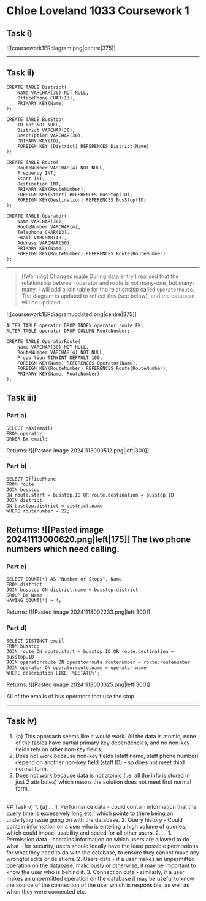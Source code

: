 # Chloe Loveland 1033 Coursework 1

## Task i)
![[coursework1ERdiagram.png|centre|375]]


---
## Task ii)
```
CREATE TABLE District(
	Name VARCHAR(30) NOT NULL,
	OfficePhone CHAR(13),
	PRIMARY KEY(Name)
);
```

```
CREATE TABLE BusStop(
	ID int NOT NULL,
	District VARCHAR(30),
	Description VARCHAR(30),
	PRIMARY KEY(ID),
	FOREIGN KEY (District) REFERENCES District(Name)
);
```

```
CREATE TABLE Route(
	RouteNumber VARCHAR(4) NOT NULL,
	Frequency INT,
	Start INT,
	Destination INT,
	PRIMARY KEY(RouteNumber),
	FOREIGN KEY(Start) REFERENCES BusStop(ID),
	FOREIGN KEY(Destination) REFERENCES BusStop(ID)
);
```

```
CREATE TABLE Operator(
	Name VARCHAR(30),
	RouteNumber VARCHAR(4),
	Telephone CHAR(13),
	Email VARCHAR(40),
	Address VARCHAR(50),
	PRIMARY KEY(Name),
	FOREIGN KEY(RouteNumber) REFERENCES Route(RouteNumber)
);
```
---
> [!Warning] Changes made
> During data entry I realised that the relationship between operator and route is *not* many-one, but many-many. I will add a join table for the relationship called `OperatorRoute`. The diagram is updated to reflect this (see below), and the database will be updated.

![[coursework1ERdiagramupdated.png|centre|375]]

```
ALTER TABLE operator DROP INDEX operator_route_FK;
ALTER TABLE operator DROP COLUMN RouteNumber;
```

```
CREATE TABLE OperatorRoute(
	Name VARCHAR(30) NOT NULL,
	RouteNumber VARCHAR(4) NOT NULL,
	Proportion TINYINT DEFAULT 100,
	FOREIGN KEY(Name) REFERENCES Operator(Name),
	FOREIGN KEY(RouteNumber) REFERENCES Route(RouteNumber),
	PRIMARY KEY(Name, RouteNumber)
);
```

## Task iii)
### Part a)
```
SELECT MAX(email)
FROM operator
ORDER BY email;
```
Returns:
![[Pasted image 20241113000512.png|left|300]]
<br>
### Part b)
```
SELECT OfficePhone
FROM route 
JOIN busstop 
ON route.start = busstop.ID OR route.destination = busstop.ID 
JOIN district
ON busstop.district = district.name
WHERE routenumber = 22;
```

Returns:
![[Pasted image 20241113000620.png|left|175]]
The two phone numbers which need calling.
---
### Part c)
```
SELECT COUNT(*) AS "Number of Stops", Name 
FROM district 
JOIN busstop ON district.name = busstop.district 
GROUP BY Name
HAVING COUNT(*) > 4;
```

Returns:
![[Pasted image 20241113002233.png|left|300]]
<br>
### Part d)
```
SELECT DISTINCT email
FROM busstop
JOIN route ON route.start = busstop.ID OR route.destination = busstop.ID
JOIN operatorroute ON operatorroute.routenumber = route.routenumber
JOIN operator ON operatorroute.name = operator.name
WHERE description LIKE '%ESTATE%';
```

Returns:
![[Pasted image 20241113003325.png|left|300]]

All of the emails of bus operators that use the stop.

---
## Task iv)
1. {a} This approach seems like it would work. All the data is atomic, none of the tables have partial primary key dependencies, and no non-key fields rely on other non-key fields.
2. Does not work because non-key fields (staff name, staff phone number) depend on another non-key field (staff ID) - so does not meet third normal form.
3. Does not work because data is not atomic (i.e. all the info is stored in just 2 attributes) which means the solution does not meet first normal form.
<br>
## Task v)
1. {a} ...
	1. Performance data - could contain information that the query time is excessively long etc., which points to there being an underlying issue going on with the database.
	2. Query history - Could contain information on a user who is entering a high volume of queries, which could impact usability and speed for all other users.
2. ...
	1. Permission data - contains information on which users are allowed to do what - for security, users should ideally have the least possible permissions for what they need to do with the database, to ensure they cannot make any wrongful edits or deletions.
	2. Users data - if a user makes an unpermitted operation on the database, maliciously or otherwise, it may be important to know the user who is behind it.
	3. Connection data - similarly, if a user makes an unpermitted operation on the database it may be useful to know the source of the connection of the user which is responsible, as well as when they were connected etc.